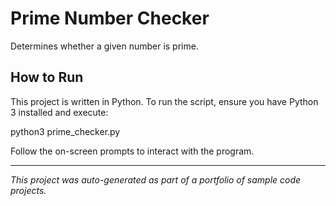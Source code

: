 # Prime Number Checker

Determines whether a given number is prime.

## How to Run

This project is written in Python. To run the script, ensure you have Python 3 installed and execute:

python3 prime_checker.py

Follow the on-screen prompts to interact with the program.

---

*This project was auto-generated as part of a portfolio of sample code projects.*
